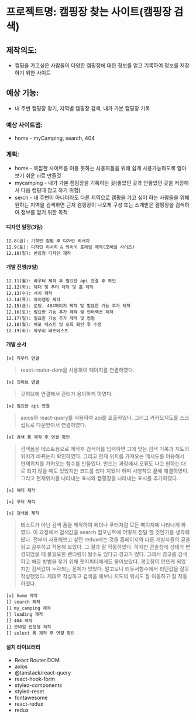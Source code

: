 # 프로젝트명: 캠핑장 찾는 사이트(캠핑장 검색)

## 제작의도:

- 캠핑을 가고싶은 사람들이 다양한 캠핑장에 대한 정보를 얻고 기록하여 정보를 저장하기 위한 사이트

## 예상 기능:

- 내 주변 캠핑장 찾기, 지역별 캠핑장 검색, 내가 가본 캠핑장 기록

### 예상 사이트맵:

- home - myCamping, search, 404

### 계획:

- home - 복잡한 사이트를 이용 못하는 사용자들을 위해 쉽게 사용가능하도록 알아보기 쉬운 ui로 만들것
- mycamping - 내가 가본 캠핑장을 기록하는 곳(좋았던 곳과 안좋았던 곳을 저장해서 다음 캠핑때 참고 하기 위함)
- serch - 내 주변이 아니더라도 다른 지역으로 캠핑을 가고 싶어 하는 사람들을 위해 원하는 지역을 검색하면 근처 캠핑장이 나오게 구성 또는 소개받은 캠핑장을 검색하여 정보를 얻기 위한 목적

#### 디자인 일정(3일)

    12.8(금): 기획안 컴펌 후 디자인 리서치
    12.9(토): 디자인 리서치 & 와이어 프레임 제작(모바일 사이즈)
    12.10(일): 반응형 디자인 제작

#### 개발 진행(9일)

    12.11(월): 라우터 제작 후 필요한 api 연결 후 확인
    12.12(화): 헤더 및 푸터 제작 및 홈 제작
    12.13(수): 서치 제작
    12.14(목): 마이캠핑 제작
    12.15(금): 로딩, 404페이지 제작 및 필요한 기능 추가 제작
    12.16(토): 필요한 기능 추가 제작 및 인터렉션 제작
    12.17(일): 필요한 기능 추가 제작 및 컴펌
    12.18(월): 배포 테스트 및 오류 확인 후 수정
    12.19(화): 마무리 배포테스트

#### 개발 순서

    [x] 라우터 연결

> react-router-dom을 사용하여 페이지를 연결하였다.

    [x] 깃허브 연결

> 깃허브에 연결해서 관리가 용이하게 하였다.

    [x] 필요한 api 연결

> axios와 react-query를 사용하여 api를 호출하였다. 그리고 카카오지도를 스크립트로 다운받아서 연결하였다.

    [x] 검색 폼 제작 후 연결 확인

> 검색폼을 테스트용으로 제작후 검색어를 입력하면 그에 맞는 검색 기록과 지도의 위치가 바뀌는지 확인하였다. 그리고 현재 위치를 가져오는 메서드를 이용해서 현재위치를 가져오는 함수를 만들었다. 만드는 과정에서 오류도 나고 원하는 대로 되지 않을 때도 있었지만 코드를 썼다 지웠다 하며 시행착오 끝에 해결하였다. 그리고 현재위치를 나타내는 표시와 캠핑장을 나타내는 표시를 추가하였다.

    [x] 헤더 제작

    [x] 푸터 제작

    [x] 검색폼 제작

> 테스트가 아닌 검색 폼을 제작하여 헤더나 푸터처럼 모든 페이지에 나타나게 하였다. 이 과정에서 검색값을 search 컴포넌트에 어떻게 전달 할 것인가를 생각해 봤다. 전부터 사용해보고 싶던 redux라는 것을 홈페이지와 다른 개발자들의 글을 읽고 공부하고 적용해 보았다. 그 결과 잘 작동하였다. 하지만 콘솔창에 상태가 변경되었을 때 불필요한 랜더링이 될수도 있다고 경고가 떴다. 그래서 경고를 검색하고 해결 방법을 찾기 위해 챗지피티에게도 물어보았다. 경고창이 안뜨게 되었지만 검색값이 누락되는 문제가 있었다. 알고보니 리듀서함수에서 리턴값을 잘못 작성했었다. 제대로 작성하고 검색을 해보니 지도의 위치도 잘 이동하고 잘 작동하였다.

    [x] home 제작
    [] search 제작
    [] my_camping 제작
    [] loading 제작
    [] 404 제작
    [] 모바일 반응형 제작
    [] select 폼 제작 후 연결 확인

#### 설치 라이브러리

- React Router DOM
- axios
- @tanstack/react-query
- react-hook-form
- styled-components
- styled-reset
- fontawesome
- react-redux
- redux
